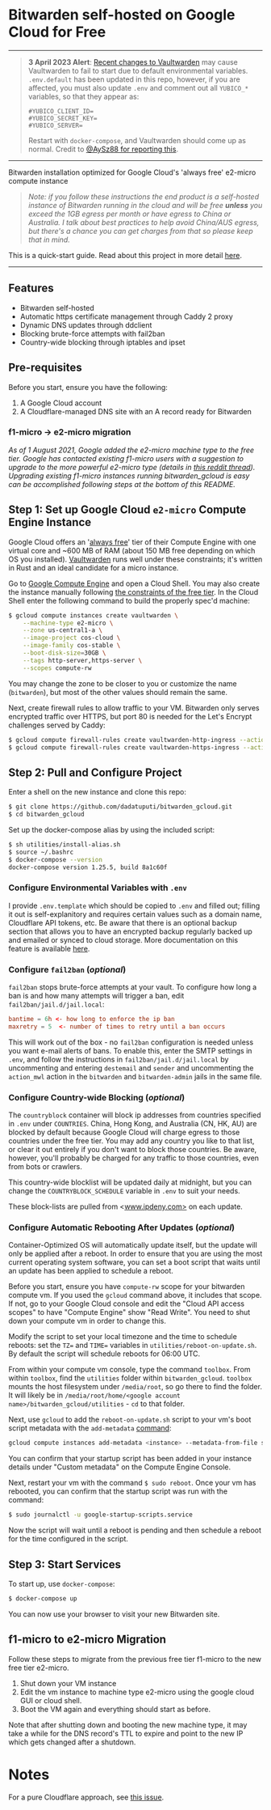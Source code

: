# Bitwarden self-hosted on Google Cloud for Free

---

> __3 April 2023 Alert__: [Recent changes to Vaultwarden](https://github.com/dani-garcia/vaultwarden/commit/ca417d32578c3b6224c5aa8df56eb776712941b7) may cause Vaultwarden to fail to start due to default environmental variables. `.env.default` has been updated in this repo, however, if you are affected, you must also update `.env` and comment out all `YUBICO_*` variables, so that they appear as:
>
> ```
> #YUBICO_CLIENT_ID=
> #YUBICO_SECRET_KEY=
> #YUBICO_SERVER=
> ```
> Restart with `docker-compose`, and Vaultwarden should come up as normal. Credit to [@AySz88 for reporting this](https://github.com/dadatuputi/bitwarden_gcloud/issues/54).

---

Bitwarden installation optimized for Google Cloud's 'always free' e2-micro compute instance

> _Note: if you follow these instructions the end product is a self-hosted instance of Bitwarden running in the cloud and will be free **unless** you exceed the 1GB egress per month or have egress to China or Australia. I talk about best practices to help avoid China/AUS egress, but there's a chance you can get charges from that so please keep that in mind._

This is a quick-start guide. Read about this project in more detail [here](https://bradford.la/2020/self-host-bitwarden-on-google-cloud).

---

## Features

* Bitwarden self-hosted
* Automatic https certificate management through Caddy 2 proxy
* Dynamic DNS updates through ddclient
* Blocking brute-force attempts with fail2ban
* Country-wide blocking through iptables and ipset

## Pre-requisites

Before you start, ensure you have the following:

1. A Google Cloud account
2. A Cloudflare-managed DNS site with an A record ready for Bitwarden

### f1-micro -> e2-micro migration

_As of 1 August 2021, Google added the e2-micro machine type to the free tier. Google has contacted existing f1-micro users with a suggestion to upgrade to the more powerful e2-micro type (details in [this reddit thread](https://www.reddit.com/r/googlecloud/comments/oo55s1/upgraded_free_tier_f1micro_vm_to_an_e2micro/)). Upgrading existing f1-micro instances running bitwarden_gcloud is easy can be accomplished following steps at the bottom of this README._

## Step 1: Set up Google Cloud `e2-micro` Compute Engine Instance

Google Cloud offers an '[always free](https://cloud.google.com/free/)' tier of their Compute Engine with one virtual core and ~600 MB of RAM (about 150 MB free depending on which OS you installed). [Vaultwarden](https://github.com/dani-garcia/vaultwarden) runs well under these constraints; it's written in Rust and an ideal candidate for a micro instance. 

Go to [Google Compute Engine](https://cloud.google.com/compute) and open a Cloud Shell. You may also create the instance manually following [the constraints of the free tier](https://cloud.google.com/free/docs/gcp-free-tier). In the Cloud Shell enter the following command to build the properly spec'd machine: 

```bash
$ gcloud compute instances create vaultwarden \
    --machine-type e2-micro \
    --zone us-central1-a \
    --image-project cos-cloud \
    --image-family cos-stable \
    --boot-disk-size=30GB \
    --tags http-server,https-server \
    --scopes compute-rw
```

You may change the zone to be closer to you or customize the name (`bitwarden`), but most of the other values should remain the same. 

Next, create firewall rules to allow traffic to your VM. Bitwarden only serves encrypted traffic over HTTPS, but port 80 is needed for the Let's Encrypt challenges served by Caddy:
```bash
$ gcloud compute firewall-rules create vaultwarden-http-ingress --action allow --target-tags http-server --rules tcp:80
$ gcloud compute firewall-rules create vaultwarden-https-ingress --action allow --target-tags https-server --rules tcp:443
```

## Step 2: Pull and Configure Project

Enter a shell on the new instance and clone this repo:

```bash
$ git clone https://github.com/dadatuputi/bitwarden_gcloud.git
$ cd bitwarden_gcloud
```

Set up the docker-compose alias by using the included script:

```bash
$ sh utilities/install-alias.sh
$ source ~/.bashrc
$ docker-compose --version
docker-compose version 1.25.5, build 8a1c60f
```

### Configure Environmental Variables with `.env`

I provide `.env.template` which should be copied to `.env` and filled out; filling it out is self-explanitory and requires certain values such as a domain name, Cloudflare API tokens, etc. 
Be aware that there is an optional backup section that allows you to have an encrypted backup regularly backed up and emailed or synced to cloud storage. More documentation on this feature is available [here](https://bradford.la/2020/self-host-bitwarden-on-google-cloud/#configure-bitwarden-backups-optional).

### Configure `fail2ban` (_optional_)

`fail2ban` stops brute-force attempts at your vault. To configure how long a ban is and how many attempts will trigger a ban, edit `fail2ban/jail.d/jail.local`:

```conf
bantime = 6h <- how long to enforce the ip ban
maxretry = 5  <- number of times to retry until a ban occurs
```

This will work out of the box - no `fail2ban` configuration is needed unless you want e-mail alerts of bans. To enable this, enter the SMTP settings in `.env`, and follow the instructions in `fail2ban/jail.d/jail.local` by uncommenting and entering `destemail` and `sender` and uncommenting the `action_mwl` action in the `bitwarden` and `bitwarden-admin` jails in the same file.

### Configure Country-wide Blocking (_optional_)

The `countryblock` container will block ip addresses from countries specified in `.env` under `COUNTRIES`. China, Hong Kong, and Australia (CN, HK, AU) are blocked by default because Google Cloud will charge egress to those countries under the free tier. You may add any country you like to that list, or clear it out entirely if you don't want to block those countries. Be aware, however, you'll probably be charged for any traffic to those countries, even from bots or crawlers. 

This country-wide blocklist will be updated daily at midnight, but you can change the `COUNTRYBLOCK_SCHEDULE` variable in `.env` to suit your needs. 

These block-lists are pulled from <www.ipdeny.com> on each update. 

### Configure Automatic Rebooting After Updates (_optional_)

Container-Optimized OS will automatically update itself, but the update will only be applied after a reboot. In order to ensure that you are using the most current operating system software, you can set a boot script that waits until an update has been applied to schedule a reboot.

Before you start, ensure you have `compute-rw` scope for your bitwarden compute vm. If you used the `gcloud` command above, it includes that scope. If not, go to your Google Cloud console and edit the "Cloud API access scopes" to have "Compute Engine" show "Read Write". You need to shut down your compute vm in order to change this.

Modify the script to set your local timezone and the time to schedule reboots: set the `TZ=` and `TIME=` variables in `utilities/reboot-on-update.sh`. By default the script will schedule reboots for 06:00 UTC. 

From within your compute vm console, type the command `toolbox`. From within `toolbox`, find the `utilities` folder within `bitwarden_gcloud`. `toolbox` mounts the host filesystem under `/media/root`, so go there to find the folder. It will likely be in `/media/root/home/<google account name>/bitwarden_gcloud/utilities` - `cd` to that folder.

Next, use `gcloud` to add the `reboot-on-update.sh` script to your vm's boot script metadata with the `add-metadata` [command](https://cloud.google.com/compute/docs/startupscript#startupscriptrunninginstances):

```bash
gcloud compute instances add-metadata <instance> --metadata-from-file startup-script=reboot-on-update.sh
```

You can confirm that your startup script has been added in your instance details under "Custom metadata" on the Compute Engine Console. 

Next, restart your vm with the command `$ sudo reboot`. Once your vm has rebooted, you can confirm that the startup script was run with the command:

```bash
$ sudo journalctl -u google-startup-scripts.service
```

Now the script will wait until a reboot is pending and then schedule a reboot for the time configured in the script.

## Step 3: Start Services

To start up, use `docker-compose`:

```bash
$ docker-compose up
```

You can now use your browser to visit your new Bitwarden site. 

## f1-micro to e2-micro Migration

Follow these steps to migrate from the previous free tier f1-micro to the new free tier e2-micro.

1.  Shut down your VM instance
2.  Edit the vm instance to machine type e2-micro using the google cloud GUI or cloud shell. 
3.  Boot the VM again and everything should start as before. 

Note that after shutting down and booting the new machine type, it may take a while for the DNS record's TTL to expire and point to the new IP which gets changed after a shutdown. 

# Notes
For a pure Cloudflare approach, see [this issue](https://github.com/dadatuputi/bitwarden_gcloud/issues/5).
